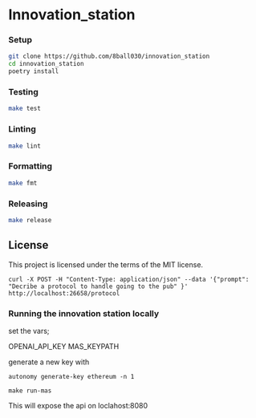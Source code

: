 # Innovation_station

### Setup
```bash
git clone https://github.com/8ball030/innovation_station
cd innovation_station
poetry install
```

### Testing
```bash
make test
```

### Linting
```bash
make lint
```

### Formatting
```bash
make fmt
```

### Releasing
```bash
make release
```

## License
This project is licensed under the terms of the MIT license.

```
curl -X POST -H "Content-Type: application/json" --data '{"prompt": "Decribe a protocol to handle going to the pub" }' http://localhost:26658/protocol

```

### Running the innovation station locally
set the vars;

OPENAI_API_KEY
MAS_KEYPATH

generate a new key with 

```
autonomy generate-key ethereum -n 1
```

```
make run-mas
```

This will expose the api on loclahost:8080
